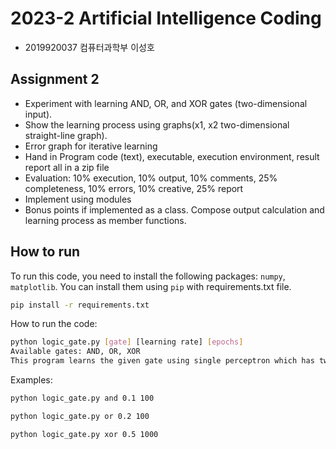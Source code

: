 # 2023-2 Artificial Intelligence Coding

- 2019920037 컴퓨터과학부 이성호

## Assignment 2

- Experiment with learning AND, OR, and XOR gates (two-dimensional input).
- Show the learning process using graphs(x1, x2 two-dimensional straight-line graph).
- Error graph for iterative learning
- Hand in Program code (text), executable, execution environment, result report all in a zip file
- Evaluation: 10% execution, 10% output, 10% comments, 25% completeness, 10% errors, 10% creative, 25% report
- Implement using modules
- Bonus points if implemented as a class. Compose output calculation and learning process as member functions.

## How to run

To run this code, you need to install the following packages: `numpy`, `matplotlib`. You can install them using `pip` with requirements.txt file.
```bash
pip install -r requirements.txt
```

How to run the code:
```bash
python logic_gate.py [gate] [learning rate] [epochs]
Available gates: AND, OR, XOR
This program learns the given gate using single perceptron which has two inputs.
```

Examples:
```bash
python logic_gate.py and 0.1 100
```
```bash
python logic_gate.py or 0.2 100
```
```bash
python logic_gate.py xor 0.5 1000
```
